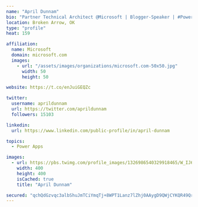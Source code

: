 ```yaml
---
name: "April Dunnam"
bio: "Partner Technical Architect @Microsoft | Blogger-Speaker | #PowerApps, #PowerAutomate, #Office365, #SharePoint | #WIT | #Karaoke Queen"
location: Broken Arrow, OK
type: "profile"
heat: 159

affiliation:
  name: Microsoft
  domain: microsoft.com
  images:
    - url: "/assets/images/organizations/microsoft.com-50x50.jpg"
      width: 50
      height: 50

website: https://t.co/enJuiGEQZc

twitter:
  username: aprildunnam
  url: https://twitter.com/aprildunnam
  followers: 15103

linkedin:
  url: https://www.linkedin.com/public-profile/in/april-dunnam

topics:
  - Power Apps

images:
  - url: https://pbs.twimg.com/profile_images/1326986540329918465/W_IJ6Ih2_400x400.jpg
    width: 400
    height: 400
    isCached: true
    title: "April Dunnam"

secured: "qchQdGzvqc3albShuJmTCiYmqTj+8WPT1Lanz7lZhj0AAygD9QWjCYKQR49QrtBp4hwEY/IcC+O33HI/jDijTMpJKDDBwn2Tr4ffluXX5KbfBpIC+qQpfOrmFdYNPWmx/VnXlt1LNzeCD62OEx00rSylN+xfpvyC7z+wwnNwkaLllbhJ5XGPLMrvKClmUMChg0hX0p3SjYPcJanbCyi3dLDAATU07oIrA8JDuUWfcWv4/7N/SlJQI5WrmMgfcs9qHEyQMXKPi6y1Lp9XLhHBcQwg9oqHLOlr2vGrYSr4cLOZO7FuNUQYu5TETc3PsT5F4o1myFEXqPIZGJGXXPOoW0iP3Ni4d+s3lIb/dghfunXBT9gc9e/h3xTgpEZiMyyeUrCF5CWeN+jH7vR8CaxWv0qEPoF8zc9aLGm2l3ZQcIE=;LcObZNsRNiSP0ZKJ9cAUGQ=="
---
```



